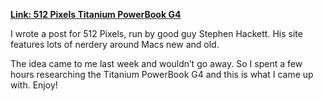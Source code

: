 **[Link: 512 Pixels Titanium PowerBook
G4](http://512pixels.net/2013/06/omm-titanium-powerbook/)**

I wrote a post for 512 Pixels, run by good guy Stephen Hackett. His site
features lots of nerdery around Macs new and old.

The idea came to me last week and wouldn’t go away. So I spent a few
hours researching the Titanium PowerBook G4 and this is what I came up
with. Enjoy!
